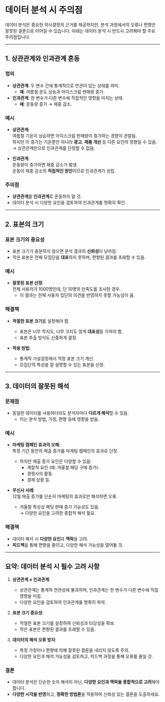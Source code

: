 # 데이터 분석 시 주의점

데이터 분석은 중요한 의사결정의 근거를 제공하지만, 분석 과정에서의 오류나 편향은 잘못된 결론으로 이어질 수 있습니다. 아래는 데이터 분석 시 반드시 고려해야 할 주요 주의점입니다.

---

## 1. **상관관계와 인과관계 혼동**

### 정의
- **상관관계**: 두 변수 간에 통계적으로 연관이 있는 상태를 의미.  
  - **예**: 여름철 온도 상승과 아이스크림 판매량 증가.
- **인과관계**: 한 변수가 다른 변수에 직접적인 영향을 미치는 상태.  
  - **예**: 운동량 증가 → 체중 감소.

### 예시
- **상관관계**:  
  여름철 기온이 상승하면 아이스크림 판매량이 증가하는 경향이 관찰됨.  
  하지만 이 증가는 기온뿐만 아니라 **광고**, **제품 개선** 등 다른 요인의 영향일 수 있음.  
  → 상관관계만으로 인과관계를 단정할 수 없음.

- **인과관계**:  
  운동량이 증가하면 체중 감소가 발생.  
  운동이 체중 감소의 **직접적인 원인**이므로 인과관계가 성립.

### 주의점
- **상관관계**를 **인과관계**로 혼동하지 말 것.  
- 데이터 분석 시 다양한 요인을 검토하여 인과관계를 명확히 확인.

---

## 2. **표본의 크기**

### 표본 크기의 중요성
- 표본 크기가 충분하지 않으면 분석 결과의 **신뢰성**이 낮아짐.  
- 작은 표본은 전체 모집단을 **대표**하지 못하며, 편향된 결과를 초래할 수 있음.

### 예시
- **잘못된 표본 선정**:  
  전체 사용자가 1000명인데, 단 10명의 만족도를 조사한 경우.  
  - 이 결과는 전체 사용자 집단의 의견을 반영하지 못할 가능성이 큼.

### 해결책
- **적절한 표본 크기**를 설정해야 함.  
  - 표본은 너무 작지도, 너무 크지도 않게 **대표성**을 가져야 함.  
  - 표본 추출 방식도 신중하게 결정.

- **적용 방법**:
  - 통계적 가설검정에서 적정 표본 크기 계산.  
  - 모집단의 특성을 잘 설명할 수 있는 표본을 선정.

---

## 3. **데이터의 잘못된 해석**

### 문제점
- 동일한 데이터를 사용하더라도 분석자마다 **다르게 해석**할 수 있음.  
  - 이는 분석 방법, 가정, 편향 등에 영향을 받음.

### 예시
- **마케팅 캠페인 효과의 오해**:  
  특정 기간 동안의 매출 증가를 마케팅 캠페인의 효과로 단정.  
  - 하지만 매출 증가 요인은 다양할 수 있음:
    - 계절적 요인 (예: 겨울철 패딩 구매 증가).
    - 경쟁사의 활동.
    - 경제 상황 등.

- **무신사 사례**:  
  12월 매출 증가를 단순히 마케팅의 효과로만 해석하면 오류.  
  - 겨울철 특성상 패딩 판매 증가 가능성도 있음.  
  → 다양한 요인을 고려한 종합적 해석 필요.

### 해결책
- 데이터 해석 시 **다양한 요인**과 **맥락**을 고려.  
- **피드백**을 통해 편향을 줄이고, 다양한 해석 가능성을 열어둘 것.

---

## 요약: 데이터 분석 시 필수 고려 사항

1. **상관관계 ≠ 인과관계**:  
   - 상관관계는 통계적 연관성에 불과하며, 인과관계는 한 변수가 다른 변수에 직접 영향을 미침.  
   - 다양한 요인을 검토하여 인과관계를 명확히 파악.

2. **표본 크기 중요성**:  
   - 적절한 표본 크기를 설정하여 신뢰성과 타당성을 확보.  
   - 작은 표본은 편향된 결과를 초래할 수 있음.

3. **데이터의 해석 오류 방지**:  
   - 특정 가정이나 편향에 의해 잘못된 결론을 내리지 않도록 주의.  
   - 다양한 요인과 해석 가능성을 검토하고, 피드백 과정을 통해 오류를 줄일 것.

### 결론
- 데이터 분석은 단순한 숫자 해석이 아닌, **다양한 요인과 맥락을 종합적으로 고려**해야 합니다.  
- **다양한 시각을 반영**하고, **정확한 방법론**을 적용하여 신뢰성 있는 결론을 도출하세요.
